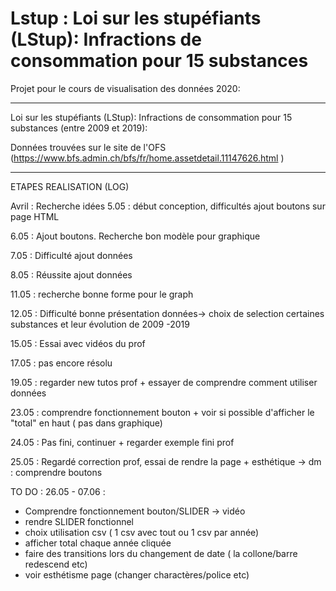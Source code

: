 # Lstup : Loi sur les stupéfiants (LStup): Infractions de consommation pour 15 substances

Projet pour le cours de visualisation des données 2020:

---
Loi sur les stupéfiants (LStup): Infractions de consommation pour 15 substances (entre 2009 et 2019):

Données trouvées sur le site de l'OFS (https://www.bfs.admin.ch/bfs/fr/home.assetdetail.11147626.html )


-----------------------------------------------
ETAPES REALISATION (LOG)

Avril : Recherche idées
5.05 : début conception, difficultés ajout boutons sur page HTML 

6.05 : Ajout boutons. Recherche bon modèle pour graphique

7.05 : Difficulté ajout données

8.05 : Réussite ajout données

11.05 : recherche bonne forme pour le graph

12.05 : Difficulté bonne présentation données-> choix de selection certaines substances et leur évolution  de 2009 -2019

15.05 : Essai avec vidéos du prof

17.05 : pas encore résolu

19.05 : regarder new tutos prof + essayer de comprendre comment utiliser données

23.05 : comprendre fonctionnement bouton + voir si possible d'afficher le "total" en haut ( pas dans graphique)

24.05 : Pas fini, continuer + regarder exemple fini prof

25.05 : Regardé correction prof, essai de rendre la page + esthétique -> dm : comprendre boutons


TO DO :
26.05 - 07.06 : 
- Comprendre fonctionnement bouton/SLIDER -> vidéo 
- rendre SLIDER fonctionnel
- choix utilisation csv ( 1 csv avec tout ou 1 csv par année)
- afficher total chaque année cliquée
- faire des transitions lors du changement de date ( la collone/barre redescend etc)
- voir esthétisme page (changer charactères/police etc)